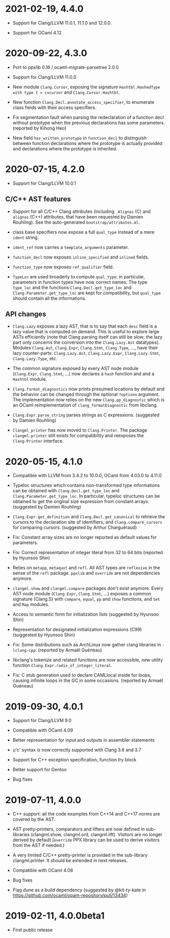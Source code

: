 # 2021-02-19, 4.4.0

- Support for Clang/LLVM 11.0.1, 11.1.0 and 12.0.0.

- Support for OCaml 4.12

# 2020-09-22, 4.3.0

- Port to ppxlib 0.16 / ocaml-migrate-parsetree 2.0.0

- Support for Clang/LLVM 11.0.0

- New module `Clang.Cursor`, exposing the signature
  `Hashtbl.HashedType with type t = cxcursor`
  and `Clang.Cursor.Hashtbl`.

- New function `Clang.Decl.annotate_access_specifier`, to enumerate
  class fields with their access specifiers.

- Fix segmentation fault when parsing the redeclaration of a function decl
  without prototype when the previous declarations has some parameters.
  (reported by Kihong Heo)

- New field `has_written_prototype` in `function_decl` to distinguish
  between function declarations where the prototype is actually provided
  and declarations where the prototype is inherited.

# 2020-07-15, 4.2.0

- Support for Clang/LLVM 10.0.1

## C/C++ AST features

- Support for all C/C++ Clang attributes
  (including `_Alignas` (C) and `alignas` (C++) attributes, that have been
  requested by Damien Rouhling).
  See the auto-generated `bootstrap/attributes.ml`.

- class base specifiers now expose a full `qual_type` instead of a mere
  `ident` string.
  
- `ident_ref` now carries a `template_arguments` parameter.

- `function_decl` now exposes `inline_specified` and `inlined` fields.

- `function_type` now exposes `ref_qualifier` field.

- `TypeLoc` are used broaderly to compute `qual_type`: in particular,
  parameters in function types have now correct names.
  The type `type_loc` and the functions `Clang.Decl.get_type_loc` and
  `Clang.Parameter.get_type_loc` are kept for compatibility, but
  `qual_type` should contain all the informations.

## API changes

- `Clang.Lazy` exposes a lazy AST, that is to say that each `desc` field
  is a lazy value that is computed on demand. This is useful to explore
  large ASTs efficiently (note that Clang parsing itself can still be slow;
  the lazy part only concerns the conversion into the `Clang.Lazy.Ast`
  datatypes). Modules `Clang.Ast`, `Clang.Expr`, `Clang.Stmt`,
  `Clang.Type`, ..., have their lazy counter-parts: `Clang.Lazy.Ast`,
  `Clang.Lazy.Expr`, `Clang.Lazy.Stmt`, `Clang.Lazy.Type`, etc.

- The common signature exposed by every AST node module
  (`Clang.Expr`, `Clang.Stmt`, ...) now declares a `hash` function and
  and a `Hashtbl` module.

- `Clang.format_diagnostics` now prints presumed locations by default
  and the behavior can be changed through the optional `?options`
  argument. The implementation now relies on the new
  `Clang.pp_diagnostic` which is an OCaml reimplementation of
  `clang_formatDiagnostic` from libclang.

- `Clang.Expr.parse_string` parses strings as C expressions.
  (suggested by Damien Rouhling)

- `Clangml_printer` has now moved to `Clang.Printer`. The package
  `clangml.printer` still exists for compatibility and reexposes the
  `Clang.Printer` interface.

# 2020-05-15, 4.1.0

- Compatible with LLVM from 3.4.2 to 10.0.0, OCaml from 4.03.0 to 4.11.0

- Typeloc structures which contains non-transformed type informations can be
  obtained with `Clang.Decl.get_type_loc` and `Clang.Parameter.get_type_loc`.
  In particular, typeloc structures can be obtained to get the original size
  expression from constant arrays.
  (suggested by Damien Rouhling)

- `Clang.Expr.get_definition` and `Clang.Decl.get_canonical` to retrieve the cursors
  to the declaration site of identifiers, and `Clang.compare_cursors` for
  comparing cursors.
  (suggested by Arthur Charguéraud)

- Fix: Constant array sizes are no longer reported as default values for
  parameters.

- Fix: Correct representation of integer literal from 32 to 64 bits
  (reported by Hyunsoo Shin)

- Relies on `metapp`, `metaquot` and `refl`. All AST types are `reflexive` in
  the sense of the `refl` package.
  `ppxlib` and `override` are not dependencies anymore.

- `clangml.show` and `clangml.compare` packages don't exist anymore.
  Every AST node module (`Clang.Expr`, `Clang.Stmt`, ...) exposes a common
  signature (Clang.S) with `compare`, `equal`, `pp` and `show` functions, and
  `Set` and `Map` modules.

- Access to semantic form for initialization lists
  (suggested by Hyunsoo Shin)

- Representation for designated initialization expressions (C99)
  (suggested by Hyunsoo Shin)

- Fix: Some distributions such as ArchLinux now gather clang libraries in
  `-lclang-cpp`.
  (reported by Armaël Guéneau)

- libclang's tokenize and related functions are now accessible,
  new utility function `Clang.Expr.radix_of_integer_literal`.

- Fix: C stub generation used to declare CAMLlocal inside for loops, causing
  infinite loops in the GC in some occasions.
  (reported by Armaël Guéneau)

# 2019-09-30, 4.0.1

- Support for Clang/LLVM 9.0

- Compatible with OCaml 4.09

- Better representation for input and outputs in assembler statements

- u'c' syntax is now correctly supported with Clang 3.6 and 3.7

- Support for C++ exception specification, function try block

- Better support for Gentoo

- Bug fixes

# 2019-07-11, 4.0.0

- C++ support: all the code examples from C++14 and C++17 norms are covered
  by the AST.

- AST pretty-printers, comparators and lifters are now defined in sub-libraries
  (clangml.show, clangml.ord, clangml.lift). Visitors are no longer derived by
  default (`override` PPX library can be used to derive visitors from the AST
  if needed.)

- A very limited C/C++ pretty-printer is provided in the sub-library
  clangml.printer. It should be extended in next releases.

- Compatible with OCaml 4.08

- Bug fixes

- Flag dune as a build dependency
  (suggested by @kit-ty-kate in
   https://github.com/ocaml/opam-repository/pull/13434)

# 2019-02-11, 4.0.0beta1

- First public release
